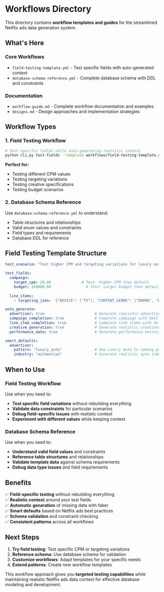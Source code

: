 # Workflows Directory

This directory contains **workflow templates and guides** for the streamlined Netflix ads data generation system.

## **What's Here**

### **Core Workflows**
- `field-testing-template.yml` - Test specific fields with auto-generated context
- `database-schema-reference.yml` - Complete database schema with DDL and constraints

### **Documentation**
- `workflow-guide.md` - Complete workflow documentation and examples
- `designs.md` - Design approaches and implementation strategies

## **Workflow Types**

### **1. Field Testing Workflow**
```bash
# Test specific fields while auto-generating realistic context
python cli.py test-fields --template workflows/field-testing-template.yml --focus "campaign.target_cpm,line_items.targeting_json"
```

**Perfect for:**
- Testing different CPM values
- Testing targeting variations
- Testing creative specifications
- Testing budget scenarios

### **2. Database Schema Reference**
Use `database-schema-reference.yml` to understand:
- Table structures and relationships
- Valid enum values and constraints
- Field types and requirements
- Database DDL for reference

## **Field Testing Template Structure**

```yaml
test_scenario: "Test higher CPM and targeting variations for luxury auto awareness"

test_fields:
  campaign:
    target_cpm: 20.00              # Test: Higher CPM than default
    budget: 150000.00                # Test: Larger budget than default
  
  line_items:
    - targeting_json: '{"DEVICE": ["TV"], "CONTENT_GENRE": ["DRAMA", "DOCUMENTARY", "ACTION"]}'

auto_generate:
  advertiser: true                       # Generate realistic advertiser
  campaign_completion: true              # Complete campaign with best practices
  line_item_completion: true             # Complete line items with defaults
  creative_generation: true              # Generate realistic creatives
  performance_data: true                 # Generate performance metrics

smart_defaults:
  advertiser:
    pattern: "luxury_auto"               # Use Luxury Auto Co naming pattern
    industry: "automotive"               # Generate realistic auto industry data
```

## **When to Use**

### **Field Testing Workflow**
Use when you need to:
- **Test specific field variations** without rebuilding everything
- **Validate data constraints** for particular scenarios
- **Debug field-specific issues** with realistic context
- **Experiment with different values** while keeping context

### **Database Schema Reference**
Use when you need to:
- **Understand valid field values** and constraints
- **Reference table structures** and relationships
- **Validate template data** against schema requirements
- **Debug data type issues** and field requirements

## **Benefits**

✅ **Field-specific testing** without rebuilding everything  
✅ **Realistic context** around your test fields  
✅ **Automatic generation** of missing data with faker  
✅ **Smart defaults** based on Netflix ads best practices  
✅ **Schema validation** and constraint checking  
✅ **Consistent patterns** across all workflows  

## **Next Steps**

1. **Try field testing**: Test specific CPM or targeting variations
2. **Reference schema**: Use database schema for validation
3. **Customize workflows**: Adapt templates for your specific needs
4. **Extend patterns**: Create new workflow templates

This workflow approach gives you **targeted testing capabilities** while maintaining realistic Netflix ads data context for effective database modeling and development.
